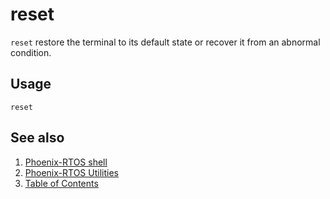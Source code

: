 # reset

`reset` restore the terminal to its default state or recover it from an abnormal condition.

## Usage

```console
reset
```

## See also

1. [Phoenix-RTOS shell](../psh.md)
2. [Phoenix-RTOS Utilities](../../utils.md)
3. [Table of Contents](../../../README.md)
